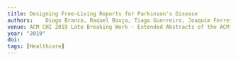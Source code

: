 ```yaml
---
title: Designing Free-Living Reports for Parkinson's Disease
authors: 	Diogo Branco, Raquel Bouça, Tiago Guerreiro, Joaquim Ferreira
venue: ACM CHI 2019 Late Breaking Work - Extended Abstracts of the ACM Conference on Human Factors in Computing Systems, Glasgow, UK, May, 2019
year: "2019"
doi: 
tags: [Healthcare]
---
```

